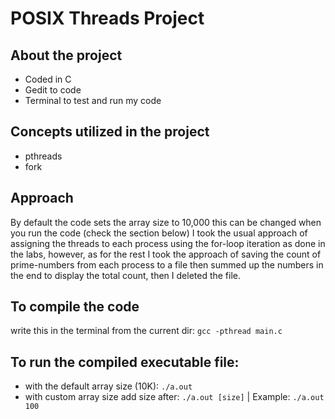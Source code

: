 # POSIX Threads Project

## About the project
- Coded in C
- Gedit to code 
- Terminal to test and run my code

## Concepts utilized in the project 
- pthreads
- fork

## Approach
By default the code sets the array size to 10,000 this can be changed when you run the code (check the section below) I took the usual approach of assigning the threads to each process using the for-loop iteration as done in the labs, however, as for the rest I took the approach of saving the count of prime-numbers from each process to a file then summed up the numbers in the end to display the total count, then I deleted the file.

## To compile the code
write this in the terminal from the current dir: `gcc -pthread main.c`

## To run the compiled executable file:
- with the default array size (10K): `./a.out`
- with custom array size add size after: `./a.out [size]` | Example: `./a.out 100`
